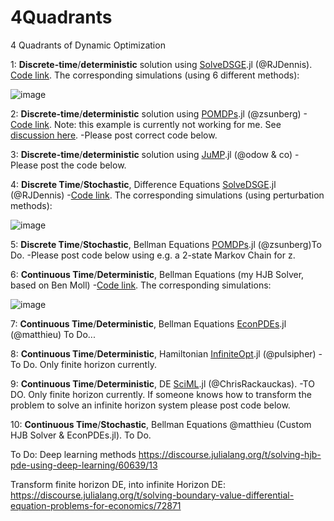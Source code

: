 # 4Quadrants
4 Quadrants of Dynamic Optimization

1: **Discrete-time**/**deterministic** solution using [SolveDSGE](https://github.com/RJDennis/SolveDSGE.jl).jl (@RJDennis). [Code link](https://github.com/azev77/4Quadrants/blob/main/DiscreteTime_Deterministic_SolveDSGE.jl). 
The corresponding simulations (using 6 different methods):

![image](https://user-images.githubusercontent.com/7883904/146826183-c2b4ddbf-eba4-4f06-a253-89a1fd4c9951.png)

2: **Discrete-time**/**deterministic** solution using [POMDPs](https://github.com/JuliaPOMDP/POMDPs.jl).jl (@zsunberg) 
-[Code link](https://github.com/azev77/4Quadrants/blob/main/DiscreteTime_Deterministic_POMDPs.jl). Note: this example is currently not working for me. See [discussion here](https://github.com/JuliaPOMDP/POMDPs.jl/discussions/351). 
-Please post correct code below. 

3: **Discrete-time**/**deterministic** solution using [JuMP](https://github.com/jump-dev/JuMP.jl).jl (@odow & co)
-Please post the code below. 

4: **Discrete Time**/**Stochastic**, Difference Equations [SolveDSGE](https://github.com/RJDennis/SolveDSGE.jl).jl (@RJDennis) 
-[Code link](https://github.com/azev77/4Quadrants/blob/main/DiscreteTime_Stochastic_SolveDSGE.jl).
The corresponding simulations (using perturbation methods):

![image](https://user-images.githubusercontent.com/7883904/146828428-48702b51-a0ac-4952-af3c-d6ea88b41292.png)

5: **Discrete Time**/**Stochastic**, Bellman Equations [POMDPs](https://github.com/JuliaPOMDP/POMDPs.jl).jl (@zsunberg)To Do. 
-Please post code below using e.g. a 2-state Markov Chain for z. 

6: **Continuous Time**/**Deterministic**, Bellman Equations (my HJB Solver, based on Ben Moll) 
-[Code link](https://github.com/azev77/4Quadrants/blob/main/ContinuousTime_Deterministic_Zevelev.jl).
The corresponding simulations:

![image](https://user-images.githubusercontent.com/7883904/146828590-7f2845fb-c916-48e1-a4a4-e8b2bbfc00de.png)

7: **Continuous Time**/**Deterministic**, Bellman Equations [EconPDEs](https://github.com/matthieugomez/EconPDEs.jl).jl (@matthieu)
To Do...

8: **Continuous Time**/**Deterministic**, Hamiltonian [InfiniteOpt](https://github.com/pulsipher/InfiniteOpt.jl).jl (@pulsipher)
-To Do. Only finite horizon currently.

9: **Continuous Time**/**Deterministic**, DE [SciML](https://github.com/SciML).jl (@ChrisRackauckas). 
-TO DO. Only finite horizon currently. 
If someone knows how to transform the problem to solve an infinite horizon system please post code below.

10: **Continuous Time**/**Stochastic**, Bellman Equations @matthieu (Custom HJB Solver & EconPDEs.jl). To Do.


To Do: Deep learning methods
https://discourse.julialang.org/t/solving-hjb-pde-using-deep-learning/60639/13


Transform finite horizon DE, into infinite Horizon DE:
https://discourse.julialang.org/t/solving-boundary-value-differential-equation-problems-for-economics/72871
